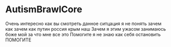 # AutismBrawlCore
Очень интересно как вы смотреть данное ситцация я не понять зачем как зачем как путин россия крым наш
Зачем я этим ужасом занимаюсь боже мой за что мне все это
Помогите я не знаю как себя остановить ПОМОГИТЕ

